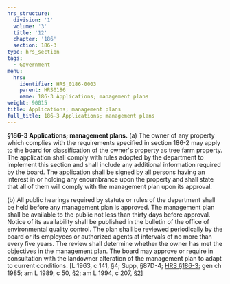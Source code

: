 ```yaml
---
hrs_structure:
  division: '1'
  volume: '3'
  title: '12'
  chapter: '186'
  section: 186-3
type: hrs_section
tags:
  - Government
menu:
  hrs:
    identifier: HRS_0186-0003
    parent: HRS0186
    name: 186-3 Applications; management plans
weight: 90015
title: Applications; management plans
full_title: 186-3 Applications; management plans
---
```

**§186-3 Applications; management plans.** (a) The owner of any property which complies with the requirements specified in section 186-2 may apply to the board for classification of the owner's property as tree farm property. The application shall comply with rules adopted by the department to implement this section and shall include any additional information required by the board. The application shall be signed by all persons having an interest in or holding any encumbrance upon the property and shall state that all of them will comply with the management plan upon its approval.

(b) All public hearings required by statute or rules of the department shall be held before any management plan is approved. The management plan shall be available to the public not less than thirty days before approval. Notice of its availability shall be published in the bulletin of the office of environmental quality control. The plan shall be reviewed periodically by the board or its employees or authorized agents at intervals of no more than every five years. The review shall determine whether the owner has met the objectives in the management plan. The board may approve or require in consultation with the landowner alteration of the management plan to adapt to current conditions. [L 1963, c 141, §4; Supp, §87D-4; [HRS §186-3](/title-12/chapter-186/section-186-3/); gen ch 1985; am L 1989, c 50, §2; am L 1994, c 207, §2]